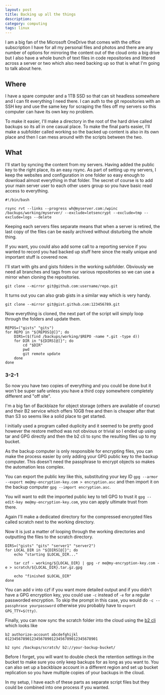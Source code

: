 ```yaml
---
layout: post
title: Backing up all the things
description:
category: computing
tags: linux
---
```


I am a big fan of the Microsoft OneDrive that comes with the office subscription I have for all my personal files and photos and there are any number of options for mirroring the content out of the cloud onto a big drive but I also have a whole bunch of text files in code repositories and littered across a server or two which also need backing up so that is what I'm going to talk about here.

## Where

I have a spare computer and a 1TB SSD so that can sit headless somewhere and I can fit everything I need there. I can auth to the git repositories with an SSH key and use the same key for scraping the files off my servers so this computer can have its own key no problem.

To make it easier, I'll make a directory in the root of the hard drive called backups so its all in one casual place. To make the final parts easier, I'll make a subfolder called working so the backed up content is also in its own place and then I can mess around with the scripts between the two.

## What

I'll start by syncing the content from my servers. Having added the public key to the right place, its an easy rsync. As part of setting up my servers, I keep the websites and configuration in one folder so easy enough to download almost everything in that folder. The secret of course is to add your main server user to each other users group so you have basic read access to everything.

```
#!/bin/bash

rsync rvt --links --progress wh@myserver.com:/wpinc /backups/working/myserver/ --exclude=letsencrypt --exclude=tmp --exclude=logs --delete
```

Keeping each servers files separate means that when a server is retired, the last copy of the files can be easily archived without disturbing the whole thing.

If you want, you could also add some call to a reporting service if you wanted to record you had backed up stuff here since the really unique and important stuff is covered now.

I'll start with gits and gists folders in the working subfolder. Obviously we need all branches and tags from our various repositories so we can use a mirror when cloning the repositories.

```
git clone --mirror git@github.com:username/repo.git
```

It turns out you can also grab gists in a similar way which is very handy.

```
git clone --mirror git@gist.github.com:123456789.git
```

Now everything is cloned, the next part of the script will simply loop through the folders and update them.

```
REPOS=("gists" "gits")
for REPO in "${REPOS[@]}"; do
	DIRS=($(find /backups/working/$REPO -name *.git -type d))
	for DIR in "${DIRS[@]}"; do
		cd "$DIR"
		pwd
		git remote update
	done
done
```

### 3-2-1

So now you have two copies of everything and you could be done but it won't be super safe unless you have a third copy somewhere completely different and "off site".

I'm a big fan of Backblaze for object storage (others are available of course) and their B2 service which offers 10GB free and then is cheaper after that than S3 so seems like a solid place to get started.

I initially used a program called duplicity and it seemed to be pretty good however the restore method was not obvious or trivial so I ended up using tar and GPG directly and then the b2 cli to sync the resulting files up to my bucket.

As the backup computer is only responsible for encrypting files, you can make the process easier by only adding your GPG public key to the backup computer. This doesn't need the passphrase to encrypt objects so makes the automation less complex.

You can export the public key like this, substituting your key ID `gpg --armor --export me@my-encryption-key.com > encryption.asc` and then import it on the backup computer `gpg --import encryption.asc`.

You will want to edit the imported public key to tell GPG to trust it `gpg --edit-key me@my-encryption-key.com`, you can apply ultimate trust from there.

Again I'll make a dedicated directory for the compressed encrypted files called scratch next to the working directory.

Now it is just a matter of looping through the working directories and outputting the files to the scratch directory.

```
DIRS=("gists" "gits" "server1" "server2")
for LOCAL_DIR in "${DIRS[@]}"; do
	echo "starting $LOCAL_DIR..."

	tar czf - working/${LOCAL_DIR} | gpg -r me@my-encryption-key.com -e > scratch/${LOCAL_DIR}.tar.gz.gpg

	echo "finished $LOCAL_DIR"
done
```

You can add v into czf if you want more detailed output and if you didn't have a GPG encryption key, you could use `-c` instead of `-e` for a regular passworded encryption. To skip the prompt in this case, you would do `-c --passphrase yourpassword` otherwise you probably have to `export GPG_TTY=$(tty)`.

Finally, you can now sync the scratch folder into the cloud using the [b2 cli](https://github.com/Backblaze/B2_Command_Line_Tool) which looks like

```
b2 authorize-account abcdefghijkl 012345678901234567890123456789012345678901

b2 sync /backups/scratch/ b2://your-backup-bucket/
```

Before I forget, you will want to double check the retention settings in the bucket to make sure you only keep backups for as long as you want to. You can also set up a backblaze account in a different region and set up bucket replication so you have multiple copies of your backups in the cloud.

In my setup, I have each of these parts as separate script files but they could be combined into one process if you wanted.
